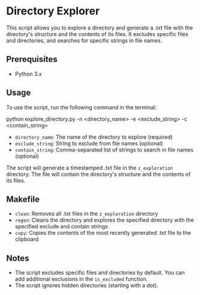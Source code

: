 # Directory Explorer

This script allows you to explore a directory and generate a .txt file with the directory's structure and the contents of its files. It excludes specific files and directories, and searches for specific strings in file names.

## Prerequisites
- Python 3.x

## Usage
To use the script, run the following command in the terminal:

python explore_directory.py -n <directory_name> -e <exclude_string> -c <contain_string>

- `directory_name`: The name of the directory to explore (required)
- `exclude_string`: String to exclude from file names (optional)
- `contain_string`: Comma-separated list of strings to search in file names (optional)

The script will generate a timestamped .txt file in the `z_exploration` directory. The file will contain the directory's structure and the contents of its files.

## Makefile
- `clean`: Removes all .txt files in the `z_exploration` directory
- `regen`: Cleans the directory and explores the specified directory with the specified exclude and contain strings
- `copy`: Copies the contents of the most recently generated .txt file to the clipboard

## Notes
- The script excludes specific files and directories by default. You can add additional exclusions in the `is_excluded` function.
- The script ignores hidden directories (starting with a dot).

